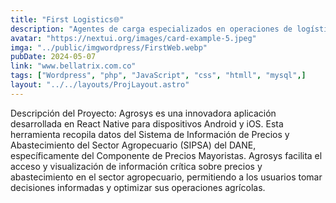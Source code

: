 ```yaml
---
title: "First Logistics🌐"
description: "Agentes de carga especializados en operaciones de logística internacional con amplia experiencia en el mercado logístico colombiano."
avatar: "https://nextui.org/images/card-example-5.jpeg"
imga: "../public/imgwordpress/FirstWeb.webp"
pubDate: 2024-05-07
link: "www.bellatrix.com.co"
tags: ["Wordpress", "php", "JavaScript", "css", "htmll", "mysql",]
layout: "../../layouts/ProjLayout.astro"
---
```

Descripción del Proyecto:
Agrosys es una innovadora aplicación desarrollada en React Native para dispositivos Android y iOS. Esta herramienta recopila datos del Sistema de Información de Precios y Abastecimiento del Sector Agropecuario (SIPSA) del DANE, específicamente del Componente de Precios Mayoristas. Agrosys facilita el acceso y visualización de información crítica sobre precios y abastecimiento en el sector agropecuario, permitiendo a los usuarios tomar decisiones informadas y optimizar sus operaciones agrícolas.
